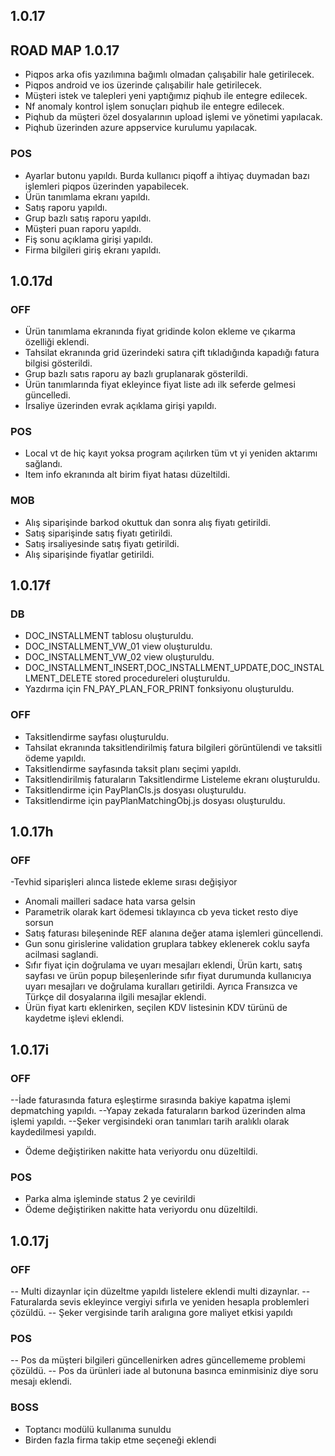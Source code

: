 ## 1.0.17
## ROAD MAP 1.0.17
- Piqpos arka ofis yazılımına bağımlı olmadan çalışabilir hale getirilecek.
- Piqpos android ve ios üzerinde çalışabilir hale getirilecek.
- Müşteri istek ve talepleri yeni yaptığımız piqhub ile entegre edilecek.
- Nf anomaly kontrol işlem sonuçları piqhub ile entegre edilecek.
- Piqhub da müşteri özel dosyalarının upload işlemi ve yönetimi yapılacak.
- Piqhub üzerinden azure appservice kurulumu yapılacak.
### POS
- Ayarlar butonu yapıldı. Burda kullanıcı piqoff a ihtiyaç duymadan bazı işlemleri piqpos üzerinden yapabilecek.
- Ürün tanımlama ekranı yapıldı.
- Satış raporu yapıldı.
- Grup bazlı satış raporu yapıldı.
- Müşteri puan raporu yapıldı.
- Fiş sonu açıklama girişi yapıldı.
- Firma bilgileri giriş ekranı yapıldı.

## 1.0.17d
### OFF
- Ürün tanımlama ekranında fiyat gridinde kolon ekleme ve çıkarma özelliği eklendi.
- Tahsilat ekranında grid üzerindeki satıra çift tıkladığında kapadığı fatura bilgisi gösterildi.
- Grup bazlı satıs raporu ay bazlı gruplanarak gösterildi.
- Ürün tanımlarında fiyat ekleyince fiyat liste adı ilk seferde gelmesi güncelledi.
- İrsaliye üzerinden evrak açıklama girişi yapıldı.
### POS
- Local vt de hiç kayıt yoksa program açılırken tüm vt yi yeniden aktarımı sağlandı.
- Item info ekranında alt birim fiyat hatası düzeltildi.
### MOB
- Alış siparişinde barkod okuttuk dan sonra alış fiyatı getirildi.
- Satış siparişinde satış fiyatı getirildi.
- Satış irsaliyesinde satış fiyatı getirildi.
- Alış siparişinde fiyatlar getirildi.

## 1.0.17f
### DB
- DOC_INSTALLMENT tablosu oluşturuldu.
- DOC_INSTALLMENT_VW_01 view oluşturuldu.
- DOC_INSTALLMENT_VW_02 view oluşturuldu.
- DOC_INSTALLMENT_INSERT,DOC_INSTALLMENT_UPDATE,DOC_INSTALLMENT_DELETE stored procedureleri oluşturuldu.
- Yazdırma için FN_PAY_PLAN_FOR_PRINT fonksiyonu oluşturuldu.
### OFF
- Taksitlendirme sayfası oluşturuldu.
- Tahsilat ekranında taksitlendirilmiş fatura bilgileri görüntülendi ve taksitli ödeme yapıldı.
- Taksitlendirme sayfasında taksit planı seçimi yapıldı.
- Taksitlendirilmiş faturaların Taksitlendirme Listeleme ekranı oluşturuldu.
- Taksitlendirme için PayPlanCls.js dosyası oluşturuldu.
- Taksitlendirme için payPlanMatchingObj.js dosyası oluşturuldu.

## 1.0.17h
### OFF
-Tevhid siparişleri alınca listede ekleme sırası değişiyor
- Anomali mailleri sadace hata varsa gelsin
- Parametrik olarak kart ödemesi tıklayınca cb yeva ticket resto diye sorsun
- Satış faturası bileşeninde REF alanına değer atama işlemleri güncellendi.
- Gun sonu girislerine validation gruplara tabkey eklenerek coklu sayfa acilmasi saglandi.
- Sıfır fiyat için doğrulama ve uyarı mesajları eklendi, Ürün kartı, satış sayfası ve ürün popup bileşenlerinde 
  sıfır fiyat durumunda kullanıcıya uyarı mesajları ve doğrulama kuralları getirildi. Ayrıca Fransızca ve 
  Türkçe dil dosyalarına ilgili mesajlar eklendi.
- Ürün fiyat kartı eklenirken, seçilen KDV listesinin KDV türünü de kaydetme işlevi eklendi.

## 1.0.17i
### OFF
--İade faturasında fatura eşleştirme sırasında bakiye kapatma işlemi depmatching yapıldı.
--Yapay zekada faturaların barkod üzerinden alma işlemi yapıldı.
--Şeker vergisindeki oran tanımları tarih aralıklı olarak kaydedilmesi yapıldı.
- Ödeme değiştiriken nakitte hata veriyordu onu düzeltildi.

### POS
- Parka alma işleminde status 2 ye cevirildi
- Ödeme değiştiriken nakitte hata veriyordu onu düzeltildi.

## 1.0.17j
### OFF
-- Multi dizaynlar için düzeltme yapıldı listelere eklendi multi dizaynlar.
-- Faturalarda sevis ekleyince vergiyi sıfırla ve yeniden hesapla problemleri çözüldü.
-- Şeker vergisinde tarih aralıgına gore maliyet etkisi yapıldı

### POS
-- Pos da müşteri bilgileri güncellenirken adres güncellememe problemi çözüldü.
-- Pos da ürünleri iade al butonuna basınca eminmisiniz diye soru mesajı eklendi.

### BOSS
- Toptancı modülü kullanıma sunuldu 
- Birden fazla firma takip etme seçeneği eklendi




